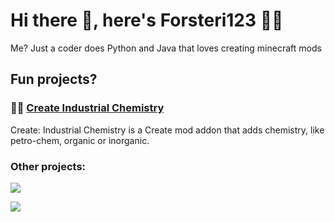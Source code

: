 # Hi there 👋, here's Forsteri123 👨‍💻

Me? Just a coder does Python and Java that loves creating minecraft mods

## Fun projects?

### 👨‍🔬 [Create Industrial Chemistry](https://github.com/RuochenFu21/CreateIndustrialChemistry)

Create: Industrial Chemistry is a Create mod addon that adds chemistry, like petro-chem, organic or inorganic.

### Other projects: 
[![](https://discord.com/api/guilds/1089879839382720562/widget.png?style=banner4)](https://discord.gg/jPRBaSyh4e)



![](https://github-readme-stats.vercel.app/api?username=Ruochenfu21&theme=dark)



